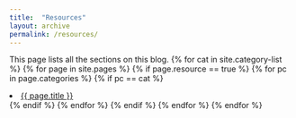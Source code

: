 ```yaml
---
title:  "Resources"
layout: archive
permalink: /resources/
---
```


This page lists all the sections on this blog.
{% for cat in site.category-list %}
  {% for page in site.pages %}
    {% if page.resource == true %}
      {% for pc in page.categories %}
        {% if pc == cat %}
          <li><a href="{{ page.url }}">{{ page.title }}</a></li>
        {% endif %}   <!-- cat-match-p -->
      {% endfor %}  <!-- page-category -->
    {% endif %}   <!-- resource-p -->
  {% endfor %}  <!-- page -->
{% endfor %}  <!-- cat -->
